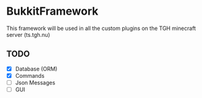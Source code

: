 # BukkitFramework
This framework will be used in all the custom plugins on the TGH minecraft server (ts.tgh.nu)

## TODO
- [x] Database (ORM)
- [x] Commands
- [ ] Json Messages
- [ ] GUI
